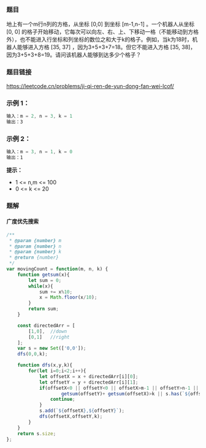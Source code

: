 ### 题目
地上有一个m行n列的方格，从坐标 [0,0] 到坐标 [m-1,n-1] 。一个机器人从坐标 [0, 0] 的格子开始移动，它每次可以向左、右、上、下移动一格（不能移动到方格外），也不能进入行坐标和列坐标的数位之和大于k的格子。例如，当k为18时，机器人能够进入方格 [35, 37] ，因为3+5+3+7=18。但它不能进入方格 [35, 38]，因为3+5+3+8=19。请问该机器人能够到达多少个格子？
### 题目链接
https://leetcode.cn/problems/ji-qi-ren-de-yun-dong-fan-wei-lcof/  
### 示例 1：
```js
输入：m = 2, n = 3, k = 1
输出：3
```
### 示例 2：
```js
输入：m = 3, n = 1, k = 0
输出：1
```
**提示：**
- 1 <= n,m <= 100
- 0 <= k <= 20
  
### 题解
#### 广度优先搜索
```js
/**
 * @param {number} m
 * @param {number} n
 * @param {number} k
 * @return {number}
 */
var movingCount = function(m, n, k) {
    function getsum(x){
        let sum = 0;
        while(x){
            sum += x%10;
            x = Math.floor(x/10);
        }
        return sum;
    }

    const directedArr = [
        [1,0],  //down
        [0,1]   //right
    ];
    var s = new Set(['0,0']);
    dfs(0,0,k);

    function dfs(x,y,k){
        for(let i=0;i<2;i++){
            let offsetX = x + directedArr[i][0];
            let offsetY = y + directedArr[i][1];
            if(offsetX<0 || offsetY<0 || offsetX>m-1 || offsetY>n-1 || 
                    getsum(offsetY)+ getsum(offsetX)>k || s.has(`${offsetX},${offsetY}`)){
                continue;
            }
            s.add(`${offsetX},${offsetY}`);
            dfs(offsetX,offsetY,k);
        }
    }
    return s.size;
};
```